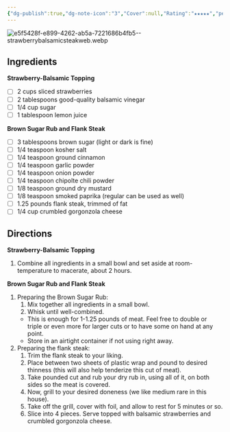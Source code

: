 ```yaml
---
{"dg-publish":true,"dg-note-icon":"3","Cover":null,"Rating":"★★★★★","permalink":"/recipes/strawberry-balsamic-flank-steak/","dgPassFrontmatter":true,"noteIcon":"3","created":"2025-02-19","updated":"2023-08-23T16:59:25+06:00"}
---
```


![e5f5428f-e899-4262-ab5a-7221686b4fb5--strawberrybalsamicsteakweb.webp](/img/user/Recipes/media/e5f5428f-e899-4262-ab5a-7221686b4fb5--strawberrybalsamicsteakweb.webp)

## Ingredients

**Strawberry-Balsamic Topping**
- [ ] 2 cups sliced strawberries  
- [ ] 2 tablespoons good-quality balsamic vinegar  
- [ ] 1/4 cup sugar  
- [ ] 1 tablespoon lemon juice

**Brown Sugar Rub and Flank Steak**
- [ ] 3 tablespoons brown sugar (light or dark is fine)
- [ ] 1/4 teaspoon kosher salt
- [ ] 1/4 teaspoon ground cinnamon
- [ ] 1/4 teaspoon garlic powder
- [ ] 1/4 teaspoon onion powder
- [ ] 1/4 teaspoon chipolte chili powder
- [ ] 1/8 teaspoon ground dry mustard
- [ ] 1/8 teaspoon smoked paprika (regular can be used as well)
- [ ] 1.25 pounds flank steak, trimmed of fat
- [ ] 1/4 cup crumbled gorgonzola cheese

## Directions

**Strawberry-Balsamic Topping**
1. Combine all ingredients in a small bowl and set aside at room-temperature to macerate, about 2 hours.

**Brown Sugar Rub and Flank Steak**
1. Preparing the Brown Sugar Rub: 
	1. Mix together all ingredients in a small bowl. 
	2. Whisk until well-combined. 
	- This is enough for 1-1.25 pounds of meat. Feel free to double or triple or even more for larger cuts or to have some on hand at any point. 
	- Store in an airtight container if not using right away.
2. Preparing the flank steak: 
	1. Trim the flank steak to your liking. 
	2. Place between two sheets of plastic wrap and pound to desired thinness (this will also help tenderize this cut of meat). 
	3. Take pounded cut and rub your dry rub in, using all of it, on both sides so the meat is covered. 
	4. Now, grill to your desired doneness (we like medium rare in this house). 
	5. Take off the grill, cover with foil, and allow to rest for 5 minutes or so. 
	6. Slice into 4 pieces. Serve topped with balsamic strawberries and crumbled gorgonzola cheese.